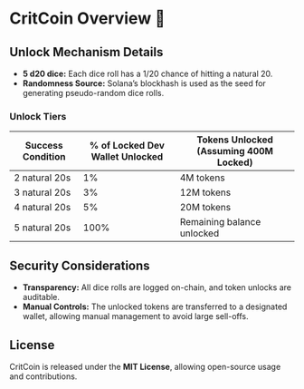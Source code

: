 # CritCoin Overview 🎲  

## Unlock Mechanism Details  
- **5 d20 dice:** Each dice roll has a 1/20 chance of hitting a natural 20.  
- **Randomness Source:** Solana’s blockhash is used as the seed for generating pseudo-random dice rolls.  

### Unlock Tiers  
| Success Condition | % of Locked Dev Wallet Unlocked | Tokens Unlocked (Assuming 400M Locked) |  
|-------------------|----------------------------------|---------------------------------------|  
| 2 natural 20s      | 1%                              | 4M tokens                             |  
| 3 natural 20s      | 3%                              | 12M tokens                            |  
| 4 natural 20s      | 5%                              | 20M tokens                            |  
| 5 natural 20s      | 100%                            | Remaining balance unlocked           |  

## Security Considerations  
- **Transparency:** All dice rolls are logged on-chain, and token unlocks are auditable.  
- **Manual Controls:** The unlocked tokens are transferred to a designated wallet, allowing manual management to avoid large sell-offs.

## License  
CritCoin is released under the **MIT License**, allowing open-source usage and contributions.  
